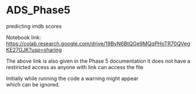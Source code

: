 # ADS_Phase5
predicting imdb scores

Notebook link: https://colab.research.google.com/drive/19ByN6BtQGe9MQqPHoTR70QVegKE27GJK?usp=sharing

The above link is also given in the Phase 5 documentation it does not have a restiricted access as anyone with link can access the file

Initially while running the code a warning might appear which can be ignored.
